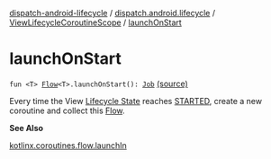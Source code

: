 [dispatch-android-lifecycle](../../index.md) / [dispatch.android.lifecycle](../index.md) / [ViewLifecycleCoroutineScope](index.md) / [launchOnStart](./launch-on-start.md)

# launchOnStart

`fun <T> `[`Flow`](https://kotlin.github.io/kotlinx.coroutines/kotlinx-coroutines-core/kotlinx.coroutines.flow/-flow/index.html)`<T>.launchOnStart(): `[`Job`](https://kotlin.github.io/kotlinx.coroutines/kotlinx-coroutines-core/kotlinx.coroutines/-job/index.html) [(source)](https://github.com/RBusarow/Dispatch/tree/master/dispatch-android-lifecycle/src/main/java/dispatch/android/lifecycle/ViewLifecycleCoroutineScope.kt#L47)

Every time the View [Lifecycle State](https://developer.android.com/reference/androidx/androidx/lifecycle/Lifecycle/State.html) reaches [STARTED](https://developer.android.com/reference/androidx/androidx/lifecycle/Lifecycle/State.html#STARTED), create a new coroutine and collect this [Flow](https://kotlin.github.io/kotlinx.coroutines/kotlinx-coroutines-core/kotlinx.coroutines.flow/-flow/index.html).

**See Also**

[kotlinx.coroutines.flow.launchIn](https://kotlin.github.io/kotlinx.coroutines/kotlinx-coroutines-core/kotlinx.coroutines.flow/launch-in.html)

